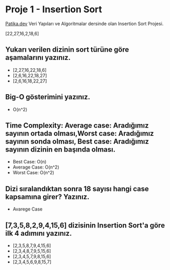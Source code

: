 # Proje 1 - Insertion Sort

[Patika.dev](https://www.patika.dev/tr) Veri Yapıları ve Algoritmalar dersinde olan Insertion Sort Projesi.

[22,27,16,2,18,6] 

## Yukarı verilen dizinin sort türüne göre aşamalarını yazınız.

* [2,27,16,22,18,6]
* [2,6,16,22,18,27]
* [2,6,16,18,22,27]

## Big-O gösterimini yazınız.

* O(n^2)

## Time Complexity: Average case: Aradığımız sayının ortada olması,Worst case: Aradığımız sayının sonda olması, Best case: Aradığımız sayının dizinin en başında olması.

* Best Case: O(n)
* Average Case: O(n^2)
* Worst Case: O(n^2)

## Dizi sıralandıktan sonra 18 sayısı hangi case kapsamına girer? Yazınız.

* Avarege Case


## [7,3,5,8,2,9,4,15,6] dizisinin Insertion Sort'a göre ilk 4 adımını yazınız.

* [2,3,5,8,7,9,4,15,6]
* [2,3,4,8,7,9,5,15,6]
* [2,3,4,5,7,9,8,15,6]
* [2,3,4,5,6,9,8,15,7]
